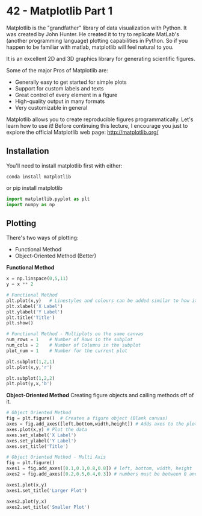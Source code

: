 # 42 - Matplotlib Part 1

Matplotlib is the "grandfather" library of data visualization with Python. It was created by John Hunter. He created it to try to replicate MatLab's (another programming language) plotting capabilities in Python. So if you happen to be familiar with matlab, matplotlib will feel natural to you.

It is an excellent 2D and 3D graphics library for generating scientific figures. 

Some of the major Pros of Matplotlib are:

* Generally easy to get started for simple plots
* Support for custom labels and texts
* Great control of every element in a figure
* High-quality output in many formats
* Very customizable in general

Matplotlib allows you to create reproducible figures programmatically. Let's learn how to use it! Before continuing this lecture, I encourage you just to explore the official Matplotlib web page: http://matplotlib.org/

## Installation 

You'll need to install matplotlib first with either:

    conda install matplotlib
or
    pip install matplotlib

```py
import matplotlib.pyplot as plt
import numpy as np
```

## Plotting

There's two ways of plotting:
* Functional Method
* Object-Oriented Method (Better)

**Functional Method**
```py
x = np.linspace(0,5,11)
y = x ** 2

# Functional Method
plt.plot(x,y)   # Linestyles and colours can be added similar to how it's done in MATLAB
plt.xlabel('X Label')
plt.ylabel('Y Label')
plt.title('Title')
plt.show()

# Functional Method - Multiplots on the same canvas
num_rows = 1    # Number of Rows in the subplot
num_cols = 2    # Number of Columns in the subplot
plot_num = 1    # Number for the current plot

plt.subplot(1,2,1)
plt.plot(x,y,'r')

plt.subplot(1,2,2)
plt.plot(y,x,'b')
```

**Object-Oriented Method**
Creating figure objects and calling methods off of it.
```py
# Object Oriented Method
fig = plt.figure()  # Creates a figure object (Blank canvas)
axes = fig.add_axes([left,bottom,width,height]) # Adds axes to the plot
axes.plot(x,y) # Plot the data
axes.set_xlabel('X Label')
axes.set_ylabel('Y Label')
axes.set_title('Title')

# Object Oriented Method - Multi Axis
fig = plt.figure()
axes1 = fig.add_axes([0.1,0.1,0.8,0.8]) # left, bottom, width, height
axes2 = fig.add_axes([0.2,0.5,0.4,0.3]) # numbers must be between 0 and 1

axes1.plot(x,y)
axes1.set_title('Larger Plot')

axes2.plot(y,x)
axes2.set_title('Smaller Plot')
```


